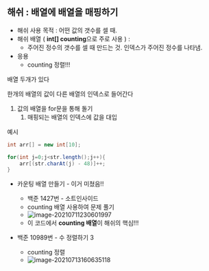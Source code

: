 ## 해쉬 : 배열에 배열을 매핑하기

- 해쉬 사용 목적 : 어떤 값의 갯수를 셀 때.
- 해쉬 배열 ( **int[] counting**으로 주로 사용 ) : 
  - 주어진 정수의 갯수를 셀 때 만드는 것. 인덱스가 주어진 정수를 나타냄.
- 응용
  - counting 정렬!!!



배열 두개가 있다

한개의 배열의 값이 다른 배열의 인덱스로 들어간다

1. 값의 배열을 for문을 통해 돌기
   1. 매핑되는 배열의 인덱스에 값을 대입



예시

```java
int arr[] = new int[10];

for(int j=0;j<str.length();j++){
    arr[(str.charAt(j) - 48)]++;
}
```



- 카운팅 배열 만들기 - 이거 미쳤음!!
  - 백준 1427번 - 소트인사이드
  - counting 배열 사용하여 문제 풀기
  - ![image-20210711230601997](C:\Users\4545a\AppData\Roaming\Typora\typora-user-images\image-20210711230601997.png)
  - 이 코드에서 **counting 배열**이 해쉬의 핵심!!!



- 백준 10989번 - 수 정렬하기 3
  - counting 정렬
  - ![image-20210713160635118](C:\Users\4545a\AppData\Roaming\Typora\typora-user-images\image-20210713160635118.png)

